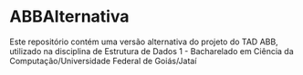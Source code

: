 # ABBAlternativa
Este repositório contém uma versão alternativa do projeto do TAD ABB, utilizado na disciplina de Estrutura de Dados 1 - Bacharelado em Ciência da Computação/Universidade Federal de Goiás/Jataí
